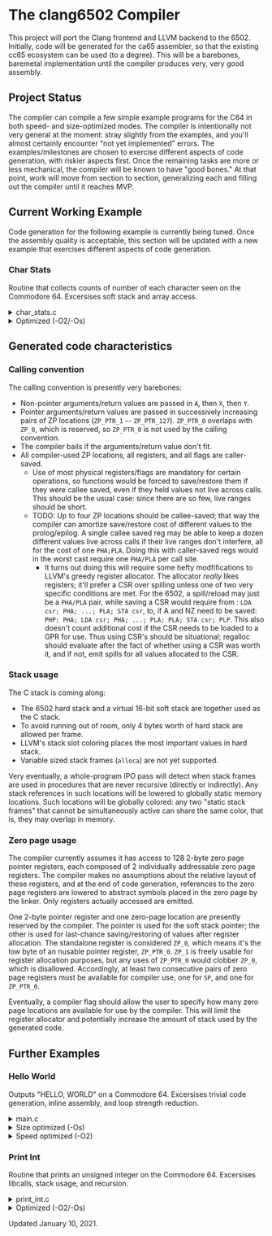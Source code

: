 # The clang6502 Compiler

This project will port the Clang frontend and LLVM backend to the 6502.
Initially, code will be generated for the ca65 assembler, so that the existing
cc65 ecosystem can be used (to a degree). This will be a barebones, baremetal
implementation until the compiler produces very, very good assembly.

## Project Status

The compiler can compile a few simple example programs for the C64 in both
speed- and size-optimized modes. The compiler is intentionally not very general
at the moment: stray slightly from the examples, and you'll almost certainly
encounter "not yet implemented" errors. The examples/milestones are chosen to
exercise different aspects of code generation, with riskier aspects first.
Once the remaining tasks are more or less mechanical, the compiler will be known
to have "good bones." At that point, work will move from section to section,
generalizing each and filling out the compiler until it reaches MVP.

## Current Working Example

Code generation for the following example is currently being tuned. Once the
assembly quality is acceptable, this section will be updated with a new example
that exercises different aspects of code generation.

### Char Stats

Routine that collects counts of number of each character seen on the
Commodore 64. Excersises soft stack and array access.

<details>
	<summary>char_stats.c</summary>

```C
char next_char();
void report_counts(int counts[256]);

void char_stats() {
	int counts[256] = {0};
	char c;
	while ((c = next_char())) {
		counts[c]++;
	}
	report_counts(counts);
}
```

</details>

<details>
	<summary>Optimized (-O2/-Os)</summary>

`$ clang --target=mos6502 -S -O2 char_stats.c`

```asm
.code
.global	char__stats                     ; -- Begin function char_stats
char__stats:                            ; @char_stats
; %bb.0:                                ; %entry
	CLC
	LDA	#254
	ADC	z:__SP+1
	STA	z:__SP+1
	LDA	z:__SP
	STA	z:__ZP__2
	LDA	z:__SP+1
	STA	z:__ZP__3
	LDA	#0
	LDX	#0
	LDY	#2
	JSR	memset
	JSR	next__char
	CMP	#0
	BEQ	LBB0__3
; %bb.1:                                ; %while.body.preheader
	STA	z:__ZP__1
LBB0__2:                                ; %while.body
                                        ; =>This Inner Loop Header: Depth=1
	ASL	z:__ZP__1
	LDA	#0
	STA	z:__ZP__2
	ROL	z:__ZP__2
	LDA	z:__SP
	LDY	z:__SP+1
	CLC
	ADC	z:__ZP__1
	STA	z:__ZP__4
	TYA
	ADC	z:__ZP__2
	STA	z:__ZP__5
	LDY	#0
	LDA	(__ZP__PTR__2),Y
	TAX
	LDY	#1
	LDA	(__ZP__PTR__2),Y
	TAY
	CLC
	TXA
	ADC	#1
	TAX
	TYA
	ADC	#0
	STA	z:__ZP__1
	TXA
	LDY	#0
	STA	(__ZP__PTR__2),Y
	LDA	z:__ZP__1
	LDY	#1
	STA	(__ZP__PTR__2),Y
	JSR	next__char
	CMP	#0
	STA	z:__ZP__1
	BNE	LBB0__2
LBB0__3:                                ; %while.end
	LDA	z:__SP
	STA	z:__ZP__2
	LDA	z:__SP+1
	STA	z:__ZP__3
	JSR	report__counts
	CLC
	LDA	#2
	ADC	z:__SP+1
	STA	z:__SP+1
	RTS
                                        ; -- End function
.zeropage
__ZP__PTR__0:                           ; @_ZP_PTR_0
	.res	2

__ZP__PTR__1:                           ; @_ZP_PTR_1
	.res	2

__ZP__PTR__2:                           ; @_ZP_PTR_2
	.res	2

__ZP__0 = __ZP__PTR__0
__ZP__1 = __ZP__0+1
__ZP__2 = __ZP__PTR__1
__ZP__3 = __ZP__2+1
__ZP__4 = __ZP__PTR__2
__ZP__5 = __ZP__4+1
.global	memset
.global	next__char
.global	report__counts
.global	__SP
```

Notes:

  - Setting up the stack frame only adjusts the high byte of `__SP`, since the
    frame is a multiple of 256 bytes.
  - The compiler uses memset to clear the counts array.
  - Since next_char and report_counts are both external, the compiler cannot be
    certain that they do not call char_stats recursively, forcing the use of the
    C stack instead of static memory.
  - The character retrieved from next_char is shifted left to form the array
    offset, with the low byte in `__ZP__1` and the high byte in `__ZP__2`.
  - The offset is added to the array start to form the count address in
    `__ZP__PTR__2`.
  - The current two-byte count is loaded into `X` and `Y` from `__ZP__PTR__2`. This
    isn't special cased; the register allocator decides that these values can be
    efficiently kept in registers.
  - Once the count has been incremented, it is stored back into the array.

TODO:

  - Since the 6502 can only manipulate one byte at a time, there's no
    requirement for this case for the low and high bytes of the counts array to
    be stored contiguously. If the low bytes and high bytes were broken out into
    two separate arrays, then both could be accessed via the indirect indexed
    addressing modes, saving a 16-bit shift and a 16-bit pointer addition.
      - This wouldn't work if any pointers to the contents of the array were used
        for anything other than load/store.
      - This would make the program slower if the array had more than 256 entries,
        since two 16-bit pointers would need to be calculated instead of one.
      - Instead of requiring two memset loops, the low and high arrays could be
        concatenated together into one logical 8-bit array that is twice as
        long. This should simplify the handling of the array, since it would
        have the same size as the original.
  - The `ASL z:__ZP__1` in both cases follows a `STA z:__ZP__1`, when it'd be
    more efficient to do `ASL A; STA z:__ZP__1`.
  - The current count in `X` and `Y` should be incremented directly using `INX` and
    `INY` without moving them to `A`.
  - `LDY #1` can be replaced with `INY`, saving a byte.

</details>

## Generated code characteristics

### Calling convention

The calling convention is presently very barebones:
- Non-pointer arguments/return values are passed in `A`, then `X`, then `Y`.
- Pointer arguments/return values are passed in successively increasing pairs
  of ZP locations (`ZP_PTR_1` -- `ZP_PTR_127`). `ZP_PTR_0` overlaps with
  `ZP_0`, which is reserved, so `ZP_PTR_0` is not used by the calling
  convention.
- The compiler bails if the arguments/return value don't fit.
- All compiler-used ZP locations, all registers, and all flags are caller-saved.
  - Use of most physical registers/flags are mandatory for certain operations,
    so functions would be forced to save/restore them if they were callee saved,
    even if they held values not live across calls. This should be the usual
    case: since there are so few, live ranges should be short.
  - TODO: Up to four ZP locations should be callee-saved; that way the compiler
    can amortize save/restore cost of different values to the prolog/epilog. A
    single callee saved reg may be able to keep a dozen different values live
    across calls if their live ranges don't interfere, all for the cost of one
    `PHA;PLA`. Doing this with caller-saved regs would in the worst cast require
    one `PHA/PLA` per call site.
    - It turns out doing this will require some hefty modfifications to LLVM's
      greedy register allocator. The allocator *really* likes registers; it'll
      prefer a CSR over spilling unless one of two very specific conditions are
      met. For the 6502, a spill/reload may just be a `PHA/PLA` pair, while
      saving a CSR would require from : `LDA csr; PHA; ...; PLA; STA csr`, to,
      if A and NZ need to be saved: `PHP; PHA; LDA csr; PHA; ...; PLA; PLA; STA
      csr; PLP`. This also doesn't count additional cost if the CSR needs to be
      loaded to a GPR for use. Thus using CSR's should be situational; regalloc
      should evaluate after the fact of whether using a CSR was worth it, and if
      not, emit spills for all values allocated to the CSR.

### Stack usage

The C stack is coming along:
- The 6502 hard stack and a virtual 16-bit soft stack are together used as the C stack.
- To avoid running out of room, only 4 bytes worth of hard stack are allowed per frame.
- LLVM's stack slot coloring places the most important values in hard stack.
- Variable sized stack frames (`alloca`) are not yet supported.

Very eventually, a whole-program IPO pass will detect when stack frames are used
in procedures that are never recursive (directly or indirectly). Any stack
references in such locations will be lowered to globally static memory
locations. Such locations will be globally colored: any two "static stack
frames" that cannot be simultaneously active can share the same color, that is,
they may overlap in memory.

### Zero page usage

The compiler currently assumes it has access to 128 2-byte zero page pointer
registers, each composed of 2 individually addressable zero page registers. The
compiler makes no assumptions about the relative layout of these registers, and
at the end of code generation, references to the zero page registers are lowered
to abstract symbols placed in the zero page by the linker. Only registers
actually accessed are emitted.

One 2-byte pointer register and one zero-page location are presently reserved by
the compiler. The pointer is used for the soft stack pointer; the other is used 
for last-chance saving/restoring of values after register allocation. The
standalone register is considered `ZP_0`, which means it's the low byte of an
nusable pointer register, `ZP_PTR_0`. `ZP_1` is freely usable for register
allocation purposes, but any uses of `ZP_PTR_0` would clobber `ZP_0`, which is
disallowed. Accordingly, at least two consecutive pairs of zero page registers
must be available for compiler use, one for `SP`, and one for `ZP_PTR_0`.

Eventually, a compiler flag should allow the user to specify how many zero page
locations are available for use by the compiler. This will limit the register
allocator and potentially increase the amount of stack used by the generated
code.

## Further Examples

### Hello World

Outputs "HELLO, WORLD" on a Commodore 64. Excersises trivial code generation,
inline assembly, and loop strength reduction.

<details>
	<summary>main.c</summary>

```C
int main(void) {
	const char *cur = "HELLO, WORLD!\n";
	while (*cur) {
		char c = *cur++;
		asm volatile ("JSR\t$FFD2" : "+a"(c));
	}
}
```

</details>

<details>
	<summary>Size optimized (-Os)</summary>

`$ clang --target=mos6502 -S -Os main.c`

```asm
.code
.global	main
main:
	LDX	#0
	LDA	#72
LBB0__1:
	;APP
	JSR	$FFD2
	;NO_APP
	LDA	_2Estr+1,X
	INX
	CPX	#14
	BNE	LBB0__1
	LDA	#0
	LDX	#0
	RTS

.rodata
_2Estr:
	.byt	72,69,76,76,79,44,32,87,79,82,76,68,33,10,0
```

Notes:
- The loop was rotated so there's only one branch per iteration.
- The string offset was statically determined to fit within an unsigned 8-bit
integer, allowing indexed addressing mode for the load.

TODO:

- LDX #0 immediately follows LDA #0, when it would be more efficient to TAX.

</details>

<details>
	<summary>Speed optimized (-O2)</summary>

`$ clang --target=mos6502 -S -O2 main.c`

```asm
.code
.global	main
main:
	LDA	#72
	;APP
	JSR	$FFD2
	;NO_APP
	LDA	#69
	;APP
	JSR	$FFD2
	;NO_APP
	LDX	#76
	TXA
	;APP
	JSR	$FFD2
	;NO_APP
	TXA
	;APP
	JSR	$FFD2
	;NO_APP
	LDY	#79
	TYA
	;APP
	JSR	$FFD2
	;NO_APP
	LDA	#44
	;APP
	JSR	$FFD2
	;NO_APP
	LDA	#32
	;APP
	JSR	$FFD2
	;NO_APP
	LDA	#87
	;APP
	JSR	$FFD2
	;NO_APP
	TYA
	;APP
	JSR	$FFD2
	;NO_APP
	LDA	#82
	;APP
	JSR	$FFD2
	;NO_APP
	TXA
	;APP
	JSR	$FFD2
	;NO_APP
	LDA	#68
	;APP
	JSR	$FFD2
	;NO_APP
	LDA	#33
	;APP
	JSR	$FFD2
	;NO_APP
	LDA	#10
	;APP
	JSR	$FFD2
	;NO_APP
	LDA	#0
	LDX	#0
	RTS

```

Notes:
  - The loop is fully unrolled, as expected for a small constant number of
    iterations.
  - The L and O characters are placed in registers, since a transfer is cheaper than
    an immediate load, and these letters are used twice.
    
</details>

### Print Int

Routine that prints an unsigned integer on the Commodore 64. Excersises
libcalls, stack usage, and recursion.

<details>
	<summary>print_int.c</summary>

```C
void print_int(char x) {
	if (x < 10) {
		x += '0';
		asm volatile ("JSR\t$FFD2" : "+a"(x));
		return;
	}
	print_int(x / 10);
	print_int(x % 10);
}
```

</details>

<details>
	<summary>Optimized (-O2/-Os)</summary>

`$ clang --target=mos6502 -S -O2 print_int.c`

```asm
.code
.global	print__int                      ; -- Begin function print_int
print__int:                             ; @print_int
; %bb.0:                                ; %entry
	CMP	#10
	BMI	LBB0__2
; %bb.1:                                ; %if.end.preheader
	LDX	#10
	PHA                                     ; 1-byte Folded Spill
	JSR	____udivqi3
	JSR	print__int
	PLA                                     ; 1-byte Folded Reload
	LDX	#10
	JSR	____umodqi3
LBB0__2:                                ; %if.then
	CLC
	ADC	#48
	;APP
	JSR	$FFD2
	;NO_APP
	RTS
                                        ; -- End function
.global	____udivqi3
.global	____umodqi3
```

Notes:

- `__udivqi3` and `__umodqi3` are external routines that provide unsigned
  integer division and modulus. As per expected calling convention, the operands
  are taken in A and X, and the result is returned in A.
- LLVM notices that the second recursive call, `print_int(x % 10)`, will always
  have `x < 10`, so it inlines that outcome, saving a whole call. The inlined
  code is shared with the if branch of the outer call, so no additional code is
  required either.
- A value needs to be saved across the calls to `__udivqi3` and `print__int`. A
  `PHA` prolog and `PLA` epilog increase and decrease the size of the hard
  stack, and the indexed addressing mode is used to save and restore the value
  to the top hard stack location. The indexed addressing save/restore
  instructions are optimized away in this example, so only the `PHA` and `PLA`
  are present. (I.e., the load and store are folded into these instructions.)
- The prolog and epilog are shrink-wrapped to the only basic block with stack
  operations, so they aren't executed in the `BMI` path. This also aids with
  folding the save/restore instructions, since it places the prologue and
  epilogue in the same basic block as the instructions it can be folded with.

TODO:

- Division/remainder by constant can be expanded to a multiplication of the
  inverse, which is far more efficient. LLVM's older SelectionDAG framework does
  this transformation, but GlobalISel (used by this target) doesn't yet. Nearly
  every target needs this optimization, so I'll wait on implementing this until
  the end; they may get around to it before then.
- A `__udivmodqi4` instruction would be twice as efficient as calculating the
  division twice, but would require either struct return or pointer argument.
  Neither of which is currently implemented. GlobalISel should really do this
  too for many targets; as with the above, I'll wait till the end to implement
  this just in case LLVM devs get to it first.

</details>

Updated January 10, 2021.
